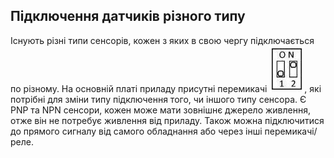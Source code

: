 ## Підключення датчиків різного типу

Існують різні типи сенсорів, кожен з яких в свою чергу підключається по різному. На основній платі приладу присутні перемикачі ![switch](./img/switch.bmp), які потрібні для зміни типу підключення того, чи іншого типу сенсора. Є PNP та NPN сенсори, кожен може мати зовнішнє джерело живлення, отже він не потребує живлення від приладу. Також можна підключитися до прямого сигналу від самого обладнання або через інші перемикачі/реле.
